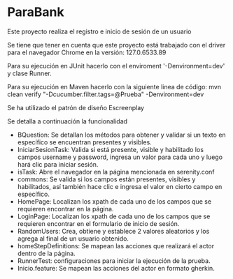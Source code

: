 # ParaBank
Este proyecto realiza el registro e inicio de sesión de un usuario

Se tiene que tener en cuenta que este proyecto está trabajado con el driver para el navegador Chrome en la versión: 127.0.6533.89

Para su ejecución en JUnit hacerlo con el enviroment '-Denvironment=dev' y clase Runner.

Para su ejecución en Maven hacerlo con la siguiente linea de código: mvn clean verify "-Dcucumber.filter.tags=@Prueba" -Denvironment=dev

Se ha utilizado el patrón de diseño Escreenplay 

Se detalla a continuación la funcionalidad

- BQuestion: Se detallan los métodos para obtener y validar si un texto en específico se encuentran presentes y visibles.
- IniciarSesionTask: Valida si está presente, visible y habilitado los campos username y password, ingresa un valor para cada uno y luego hará clic para iniciar sesión.
- isTask: Abre el navegador en la página mencionada en serenity.conf
- commons: Se valida si los campos están presentes, visibles y habilitados, así también hace clic e ingresa el valor en cierto campo en específico.
- HomePage: Localizan los xpath de cada uno de los campos que se requieren encontrar en la página.
- LoginPage: Localizan los xpath de cada uno de los campos que se requieren encontrar en el formulario de inicio de sesión.
- RandomUsers: Crea, obtiene y establece 2 valores aleatorios y los agrega al final de un usuario obtenido.
- homeStepDefinitions: Se mapean las acciones que realizará el actor dentro de la página.
- RunnerTest: configuraciones para iniciar la ejecución de la prueba.
- Inicio.feature: Se mapean las acciones del actor en formato gherkin.

